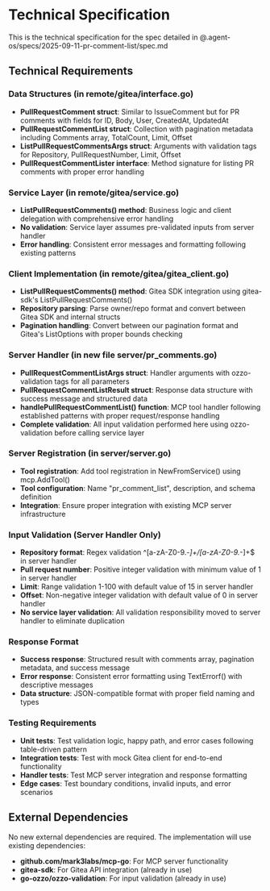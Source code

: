# Technical Specification

This is the technical specification for the spec detailed in @.agent-os/specs/2025-09-11-pr-comment-list/spec.md

## Technical Requirements

### Data Structures (in remote/gitea/interface.go)
- **PullRequestComment struct**: Similar to IssueComment but for PR comments with fields for ID, Body, User, CreatedAt, UpdatedAt
- **PullRequestCommentList struct**: Collection with pagination metadata including Comments array, TotalCount, Limit, Offset
- **ListPullRequestCommentsArgs struct**: Arguments with validation tags for Repository, PullRequestNumber, Limit, Offset
- **PullRequestCommentLister interface**: Method signature for listing PR comments with proper error handling

### Service Layer (in remote/gitea/service.go)
- **ListPullRequestComments() method**: Business logic and client delegation with comprehensive error handling
- **No validation**: Service layer assumes pre-validated inputs from server handler
- **Error handling**: Consistent error messages and formatting following existing patterns

### Client Implementation (in remote/gitea/gitea_client.go)
- **ListPullRequestComments() method**: Gitea SDK integration using gitea-sdk's ListPullRequestComments()
- **Repository parsing**: Parse owner/repo format and convert between Gitea SDK and internal structs
- **Pagination handling**: Convert between our pagination format and Gitea's ListOptions with proper bounds checking

### Server Handler (in new file server/pr_comments.go)
- **PullRequestCommentListArgs struct**: Handler arguments with ozzo-validation tags for all parameters
- **PullRequestCommentListResult struct**: Response data structure with success message and structured data
- **handlePullRequestCommentList() function**: MCP tool handler following established patterns with proper request/response handling
- **Complete validation**: All input validation performed here using ozzo-validation before calling service layer

### Server Registration (in server/server.go)
- **Tool registration**: Add tool registration in NewFromService() using mcp.AddTool()
- **Tool configuration**: Name "pr_comment_list", description, and schema definition
- **Integration**: Ensure proper integration with existing MCP server infrastructure

### Input Validation (Server Handler Only)
- **Repository format**: Regex validation ^[a-zA-Z0-9._-]+/[a-zA-Z0-9._-]+$ in server handler
- **Pull request number**: Positive integer validation with minimum value of 1 in server handler
- **Limit**: Range validation 1-100 with default value of 15 in server handler
- **Offset**: Non-negative integer validation with default value of 0 in server handler
- **No service layer validation**: All validation responsibility moved to server handler to eliminate duplication

### Response Format
- **Success response**: Structured result with comments array, pagination metadata, and success message
- **Error response**: Consistent error formatting using TextErrorf() with descriptive messages
- **Data structure**: JSON-compatible format with proper field naming and types

### Testing Requirements
- **Unit tests**: Test validation logic, happy path, and error cases following table-driven pattern
- **Integration tests**: Test with mock Gitea client for end-to-end functionality
- **Handler tests**: Test MCP server integration and response formatting
- **Edge cases**: Test boundary conditions, invalid inputs, and error scenarios

## External Dependencies

No new external dependencies are required. The implementation will use existing dependencies:
- **github.com/mark3labs/mcp-go**: For MCP server functionality
- **gitea-sdk**: For Gitea API integration (already in use)
- **go-ozzo/ozzo-validation**: For input validation (already in use)